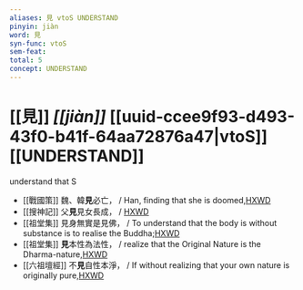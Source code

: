 ```yaml
---
aliases: 見 vtoS UNDERSTAND
pinyin: jiàn
word: 見
syn-func: vtoS
sem-feat: 
total: 5
concept: UNDERSTAND 
---
```

# [[見]] *[[jiàn]]*  [[uuid-ccee9f93-d493-43f0-b41f-64aa72876a47|vtoS]] [[UNDERSTAND]]
understand that S
 - [[戰國策]] 魏、韓**見**必亡， / Han, finding that she is doomed,[HXWD](https://hxwd.org/textview.html?location=KR2e0003_tls_083-11a.9)
 - [[搜神記]] 父**見**見女長成， / [HXWD](https://hxwd.org/textview.html?location=KR3l0099_tls_015-1a.11)
 - [[祖堂集]] 見身無實是見佛， / To understand that the body is without substance is to realise the Buddha;[HXWD](https://hxwd.org/textview.html?location=KR6q0002_Yan_001-1008a.26)
 - [[祖堂集]] **見**本性為法性， / realize that the Original Nature is the Dharma-nature,[HXWD](https://hxwd.org/textview.html?location=KR6q0002_Yan_006-2047a.24)
 - [[六祖壇經]] 不**見**自性本淨， / If without realizing that your own nature is originally pure,[HXWD](https://hxwd.org/textview.html?location=KR6q0082_T_001-0338c.95)